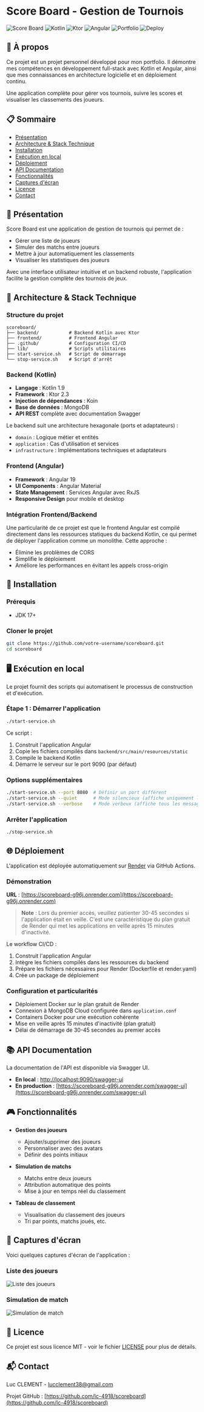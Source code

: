 # Score Board - Gestion de Tournois

![Score Board](https://img.shields.io/badge/Score%20Board-Gestion%20de%20Tournois-blue)
![Kotlin](https://img.shields.io/badge/Kotlin-1.9-orange)
![Ktor](https://img.shields.io/badge/Ktor-2.3-purple)
![Angular](https://img.shields.io/badge/Angular-19-red)
![Portfolio](https://img.shields.io/badge/Projet-Portfolio-green)
![Deploy](https://img.shields.io/badge/Deploy-Render-blueviolet)

## 🧩 À propos

Ce projet est un projet personnel développé pour mon portfolio. Il démontre mes compétences en développement full-stack avec Kotlin et Angular, ainsi que mes connaissances en architecture logicielle et en déploiement continu.

Une application complète pour gérer vos tournois, suivre les scores et visualiser les classements des joueurs.

## 📋 Sommaire

- [Présentation](#-présentation)
- [Architecture & Stack Technique](#-architecture--stack-technique)
- [Installation](#-installation)
- [Exécution en local](#-exécution-en-local)
- [Déploiement](#-déploiement)
- [API Documentation](#-api-documentation)
- [Fonctionnalités](#-fonctionnalités)
- [Captures d'écran](#-captures-décran)
- [Licence](#-licence)
- [Contact](#-contact)

## 🎯 Présentation

Score Board est une application de gestion de tournois qui permet de :
- Gérer une liste de joueurs
- Simuler des matchs entre joueurs
- Mettre à jour automatiquement les classements
- Visualiser les statistiques des joueurs

Avec une interface utilisateur intuitive et un backend robuste, l'application facilite la gestion complète des tournois de jeux.

## 🔧 Architecture & Stack Technique

### Structure du projet

```
scoreboard/
├── backend/           # Backend Kotlin avec Ktor
├── frontend/          # Frontend Angular
├── .github/           # Configuration CI/CD
├── lib/               # Scripts utilitaires
├── start-service.sh   # Script de démarrage
└── stop-service.sh    # Script d'arrêt
```

### Backend (Kotlin)

- **Langage** : Kotlin 1.9
- **Framework** : Ktor 2.3
- **Injection de dépendances** : Koin
- **Base de données** : MongoDB
- **API REST** complète avec documentation Swagger

Le backend suit une architecture hexagonale (ports et adaptateurs) :
- `domain` : Logique métier et entités
- `application` : Cas d'utilisation et services
- `infrastructure` : Implémentations techniques et adaptateurs

### Frontend (Angular)

- **Framework** : Angular 19
- **UI Components** : Angular Material
- **State Management** : Services Angular avec RxJS
- **Responsive Design** pour mobile et desktop

### Intégration Frontend/Backend

Une particularité de ce projet est que le frontend Angular est compilé directement dans les ressources statiques du backend Kotlin, ce qui permet de déployer l'application comme un monolithe. Cette approche :

- Élimine les problèmes de CORS
- Simplifie le déploiement
- Améliore les performances en évitant les appels cross-origin

## 🚀 Installation

### Prérequis

- JDK 17+

### Cloner le projet

```bash
git clone https://github.com/votre-username/scoreboard.git
cd scoreboard
```

## 🖥️ Exécution en local

Le projet fournit des scripts qui automatisent le processus de construction et d'exécution.

### Étape 1 : Démarrer l'application

```bash
./start-service.sh
```

Ce script :
1. Construit l'application Angular 
2. Copie les fichiers compilés dans `backend/src/main/resources/static`
3. Compile le backend Kotlin
4. Démarre le serveur sur le port 9090 (par défaut)

### Options supplémentaires

```bash
./start-service.sh --port 8080  # Définir un port différent
./start-service.sh --quiet      # Mode silencieux (affiche uniquement les erreurs)
./start-service.sh --verbose    # Mode verbeux (affiche tous les messages)
```

### Arrêter l'application

```bash
./stop-service.sh
```

## 🌐 Déploiement

L'application est déployée automatiquement sur [Render](https://render.com) via GitHub Actions.

### Démonstration

**URL** : [https://scoreboard-g96j.onrender.com](https://scoreboard-g96j.onrender.com)

> **Note** : Lors du premier accès, veuillez patienter 30-45 secondes si l'application était en veille. C'est une caractéristique du plan gratuit de Render qui met les applications en veille après 15 minutes d'inactivité.

Le workflow CI/CD :
1. Construit l'application Angular
2. Intègre les fichiers compilés dans les ressources du backend
3. Prépare les fichiers nécessaires pour Render (Dockerfile et render.yaml)
4. Crée un package de déploiement

### Configuration et particularités

- Déploiement Docker sur le plan gratuit de Render
- Connexion à MongoDB Cloud configurée dans `application.conf`
- Containers Docker pour une exécution cohérente
- Mise en veille après 15 minutes d'inactivité (plan gratuit)
- Délai de démarrage de 30-45 secondes au premier accès

## 📚 API Documentation

La documentation de l'API est disponible via Swagger UI.

- **En local** : [http://localhost:9090/swagger-ui](http://localhost:9090/swagger-ui)
- **En production** : [https://scoreboard-g96j.onrender.com/swagger-ui](https://scoreboard-g96j.onrender.com/swagger-ui)

## 🎮 Fonctionnalités

- **Gestion des joueurs**
  - Ajouter/supprimer des joueurs
  - Personnaliser avec des avatars
  - Définir des points initiaux

- **Simulation de matchs**
  - Matchs entre deux joueurs
  - Attribution automatique des points
  - Mise à jour en temps réel du classement

- **Tableau de classement**
  - Visualisation du classement des joueurs
  - Tri par points, matchs joués, etc.

## 📸 Captures d'écran

Voici quelques captures d'écran de l'application :

### Liste des joueurs
![Liste des joueurs](frontend/public/img/screenshots/players.png)

### Simulation de match
![Simulation de match](frontend/public/img/screenshots/match.png)

## 📄 Licence

Ce projet est sous licence MIT - voir le fichier [LICENSE](LICENSE) pour plus de détails.

## 📬 Contact

Luc CLEMENT - [lucclement38@gmail.com](mailto:lucclement38@gmail.com)

Projet GitHub : [https://github.com/lc-4918/scoreboard](https://github.com/lc-4918/scoreboard)
